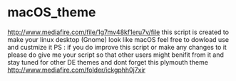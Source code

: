 # macOS_theme
http://www.mediafire.com/file/1g7mv48kf1eru7v/file
this script is created to make your linux desktop (Gnome) look like macOS 
feel free to dowload use and custmize it 
PS : if you do improve this script or make any changes to it please do give me your script so that other users might benifit from it
and stay tuned for other DE themes 
and dont forget this plymouth theme
http://www.mediafire.com/folder/ickgphh0j7xir

